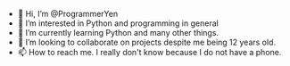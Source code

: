 - 👋 Hi, I’m @ProgrammerYen
- 👀 I’m interested in Python and programming in general
- 🌱 I’m currently learning Python and many other things.
- 💞️ I’m looking to collaborate on projects despite me being 12 years old.
- 📫 How to reach me. I really don't know because I do not have a phone.
<!---
ProgrammerYen/ProgrammerYen is a ✨ special ✨ repository because its `README.md` (this file) appears on your GitHub profile.
You can click the Preview link to take a look at your changes.
--->
